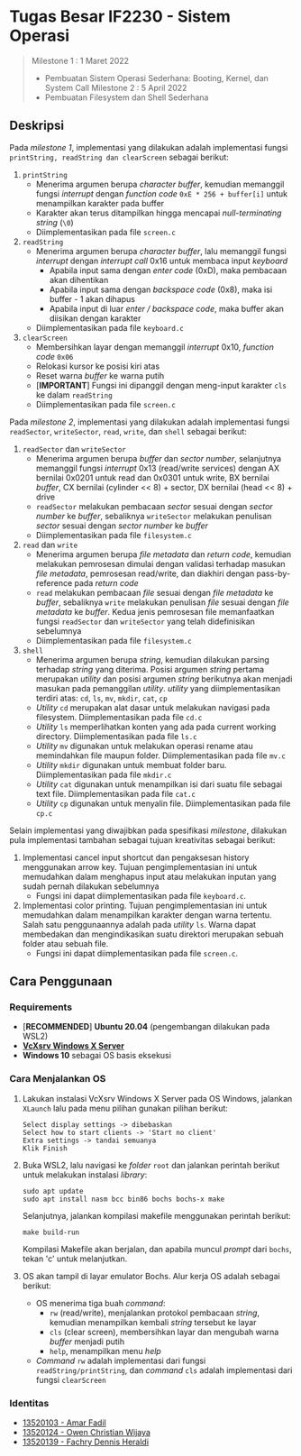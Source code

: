 # Tugas Besar IF2230 - Sistem Operasi

> Milestone 1 : 1 Maret 2022
>
> - Pembuatan Sistem Operasi Sederhana: Booting, Kernel, dan System Call
>   Milestone 2 : 5 April 2022
> - Pembuatan Filesystem dan Shell Sederhana

## Deskripsi

Pada _milestone 1_, implementasi yang dilakukan adalah implementasi fungsi `printString, readString dan clearScreen` sebagai berikut:

1. `printString`
   - Menerima argumen berupa _character buffer_, kemudian memanggil fungsi _interrupt_ dengan _function code_ `0xE * 256 + buffer[i]` untuk menampilkan karakter pada buffer
   - Karakter akan terus ditampilkan hingga mencapai _null-terminating string_ (`\0`)
   - Diimplementasikan pada file `screen.c`
2. `readString`
   - Menerima argumen berupa _character buffer_, lalu memanggil fungsi _interrupt_ dengan _interrupt call_ 0x16 untuk membaca input _keyboard_
     - Apabila input sama dengan _enter code_ (0xD), maka pembacaan akan dihentikan
     - Apabila input sama dengan _backspace code_ (0x8), maka isi buffer - 1 akan dihapus
     - Apabila input di luar _enter / backspace code_, maka buffer akan diisikan dengan karakter
   - Diimplementasikan pada file `keyboard.c`
3. `clearScreen`
   - Membersihkan layar dengan memanggil _interrupt_ 0x10, _function code_ `0x06`
   - Relokasi kursor ke posisi kiri atas
   - Reset warna _buffer_ ke warna putih
   - [**IMPORTANT**] Fungsi ini dipanggil dengan meng-input karakter `cls` ke dalam `readString`
   - Diimplementasikan pada file `screen.c`

Pada _milestone 2_, implementasi yang dilakukan adalah implementasi fungsi `readSector`, `writeSector`, `read`, `write`, dan `shell` sebagai berikut:

1. `readSector` dan `writeSector`
   - Menerima argumen berupa _buffer_ dan _sector number_, selanjutnya memanggil fungsi _interrupt_ 0x13 (read/write services) dengan AX bernilai 0x0201 untuk read dan 0x0301 untuk write, BX bernilai _buffer_, CX bernilai (cylinder << 8) + sector, DX bernilai (head << 8) + drive
   - `readSector` melakukan pembacaan _sector_ sesuai dengan _sector number_ ke _buffer_, sebaliknya `writeSector` melakukan penulisan _sector_ sesuai dengan _sector number_ ke _buffer_
   - Diimplementasikan pada file `filesystem.c`
2. `read` dan `write`
   - Menerima argumen berupa _file metadata_ dan _return code_, kemudian melakukan pemrosesan dimulai dengan validasi terhadap masukan _file metadata_, pemrosesan read/write, dan diakhiri dengan pass-by-reference pada _return code_
   - `read` melakukan pembacaan _file_ sesuai dengan _file metadata_ ke _buffer_, sebaliknya `write` melakukan penulisan _file_ sesuai dengan _file metadata_ ke _buffer_. Kedua jenis pemrosesan file memanfaatkan fungsi `readSector` dan `writeSector` yang telah didefinisikan sebelumnya
   - Diimplementasikan pada file `filesystem.c`
3. `shell`
   - Menerima argumen berupa _string_, kemudian dilakukan parsing terhadap _string_ yang diterima. Posisi argumen _string_ pertama merupakan _utility_ dan posisi argumen _string_ berikutnya akan menjadi masukan pada pemanggilan _utility_. _utility_ yang diimplementasikan terdiri atas: `cd`, `ls`, `mv`, `mkdir`, `cat`, `cp`
   - _Utility_ `cd` merupakan alat dasar untuk melakukan navigasi pada filesystem. Diimplementasikan pada file `cd.c`
   - _Utility_ `ls` memperlihatkan konten yang ada pada current working directory. Diimplementasikan pada file `ls.c`
   - _Utility_ `mv` digunakan untuk melakukan operasi rename atau memindahkan file maupun folder. Diimplementasikan pada file `mv.c`
   - _Utility_ `mkdir` digunakan untuk membuat folder baru. Diimplementasikan pada file `mkdir.c`
   - _Utility_ `cat` digunakan untuk menampilkan isi dari suatu file sebagai text file. Diimplementasikan pada file `cat.c`
   - _Utility_ `cp` digunakan untuk menyalin file. Diimplementasikan pada file `cp.c`

Selain implementasi yang diwajibkan pada spesifikasi _milestone_, dilakukan pula implementasi tambahan sebagai tujuan kreativitas sebagai berikut:

1. Implementasi cancel input shortcut dan pengaksesan history menggunakan arrow key. Tujuan pengimplementasian ini untuk memudahkan dalam menghapus input atau melakukan inputan yang sudah pernah dilakukan sebelumnya
   - Fungsi ini dapat diimplementasikan pada file `keyboard.c`.
2. Implementasi color printing. Tujuan pengimplementasian ini untuk memudahkan dalam menampilkan karakter dengan warna tertentu. Salah satu penggunaannya adalah pada _utility_ `ls`. Warna dapat membedakan dan mengindikasikan suatu direktori merupakan sebuah folder atau sebuah file.
   - Fungsi ini dapat diimplementasikan pada file `screen.c`.

## Cara Penggunaan

### Requirements

- [**RECOMMENDED**] **Ubuntu 20.04** (pengembangan dilakukan pada WSL2)
- <a href = "https://sourceforge.net/projects/vcxsrv/">**VcXsrv Windows X Server**</a>
- **Windows 10** sebagai OS basis eksekusi

### Cara Menjalankan OS

1. Lakukan instalasi VcXsrv Windows X Server pada OS Windows, jalankan `XLaunch` lalu pada menu pilihan gunakan pilihan berikut:
   ```
   Select display settings -> dibebaskan
   Select how to start clients -> 'Start no client'
   Extra settings -> tandai semuanya
   Klik Finish
   ```
2. Buka WSL2, lalu navigasi ke _folder_ `root` dan jalankan perintah berikut untuk melakukan instalasi _library_:

   ```
   sudo apt update
   sudo apt install nasm bcc bin86 bochs bochs-x make
   ```

   Selanjutnya, jalankan kompilasi makefile menggunakan perintah berikut:

   ```
   make build-run
   ```

   Kompilasi Makefile akan berjalan, dan apabila muncul _prompt_ dari `bochs`, tekan 'c' untuk melanjutkan.

3. OS akan tampil di layar emulator Bochs. Alur kerja OS adalah sebagai berikut:
   - OS menerima tiga buah _command_:
     - `rw` (read/write), menjalankan protokol pembacaan _string_, kemudian menampilkan kembali _string_ tersebut ke layar
     - `cls` (clear screen), membersihkan layar dan mengubah warna _buffer_ menjadi putih
     - `help`, menampilkan menu _help_
   - _Command_ `rw` adalah implementasi dari fungsi `readString/printString`, dan _command_ `cls` adalah implementasi dari fungsi `clearScreen`

### Identitas

- <a href = "https://github.com/marfgold1">13520103 - Amar Fadil</a>
- <a href = "https://github.com/clumsyyyy">13520124 - Owen Christian Wijaya</a>
- <a href = "https://github.com/dennisheraldi">13520139 - Fachry Dennis Heraldi</a>

